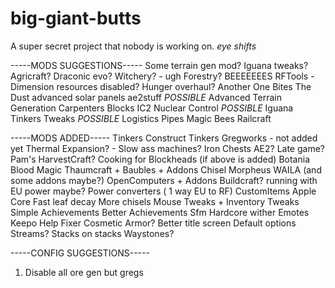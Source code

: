 # big-giant-butts
A super secret project that nobody is working on. *eye shifts*

-----MODS SUGGESTIONS-----
Some terrain gen mod?
Iguana tweaks?
Agricraft?
Draconic evo?
Witchery? - ugh
Forestry? BEEEEEEES
RFTools - Dimension resources disabled?
Hunger overhaul?
Another One Bites The Dust
advanced solar panels
ae2stuff
*POSSIBLE* Advanced Terrain Generation
Carpenters Blocks
IC2 Nuclear Control
*POSSIBLE* Iguana Tinkers Tweaks
*POSSIBLE* Logistics Pipes
Magic Bees
Railcraft





-----MODS ADDED-----
Tinkers Construct
Tinkers Gregworks - not added yet
Thermal Expansion? - Slow ass machines?
Iron Chests
AE2? Late game?
Pam's HarvestCraft?
Cooking for Blockheads (if above is added)
Botania
Blood Magic
Thaumcraft + Baubles + Addons
Chisel
Morpheus
WAILA (and some addons maybe?)
OpenComputers + Addons
Buildcraft? running with EU power maybe?
Power converters ( 1 way EU to RF)
CustomItems
Apple Core
Fast leaf decay
More chisels
Mouse Tweaks + Inventory Tweaks
Simple Achievements
Better Achievements
Sfm
Hardcore wither
Emotes Keepo
Help Fixer
Cosmetic Armor?
Better title screen
Default options
Streams?
Stacks on stacks
Waystones?


-----CONFIG SUGGESTIONS-----
1) Disable all ore gen but gregs
